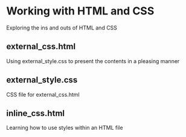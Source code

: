 # Working with HTML and CSS
Exploring the ins and outs of HTML and CSS

## external_css.html
Using external_style.css to present the contents in a pleasing manner

## external_style.css
CSS file for external_css.html

## inline_css.html
Learning how to use styles within an HTML file
